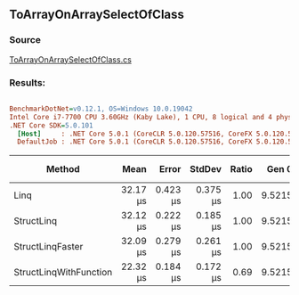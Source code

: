 ﻿## ToArrayOnArraySelectOfClass

### Source
[ToArrayOnArraySelectOfClass.cs](../../src/StructLinq.Benchmark/ToArrayOnArraySelectOfClass.cs)

### Results:
``` ini

BenchmarkDotNet=v0.12.1, OS=Windows 10.0.19042
Intel Core i7-7700 CPU 3.60GHz (Kaby Lake), 1 CPU, 8 logical and 4 physical cores
.NET Core SDK=5.0.101
  [Host]     : .NET Core 5.0.1 (CoreCLR 5.0.120.57516, CoreFX 5.0.120.57516), X64 RyuJIT
  DefaultJob : .NET Core 5.0.1 (CoreCLR 5.0.120.57516, CoreFX 5.0.120.57516), X64 RyuJIT


```
|                 Method |     Mean |    Error |   StdDev | Ratio |  Gen 0 |  Gen 1 | Gen 2 | Allocated | Code Size |
|----------------------- |---------:|---------:|---------:|------:|-------:|-------:|------:|----------:|----------:|
|                   Linq | 32.17 μs | 0.423 μs | 0.375 μs |  1.00 | 9.5215 | 1.1902 |     - |  39.13 KB |   0.05 KB |
|             StructLinq | 32.12 μs | 0.222 μs | 0.185 μs |  1.00 | 9.5215 | 1.1902 |     - |  39.12 KB |   0.42 KB |
|       StructLinqFaster | 32.09 μs | 0.279 μs | 0.261 μs |  1.00 | 9.5215 | 1.1902 |     - |  39.12 KB |   0.51 KB |
| StructLinqWithFunction | 22.32 μs | 0.184 μs | 0.172 μs |  0.69 | 9.5215 | 1.1902 |     - |  39.09 KB |   0.74 KB |

